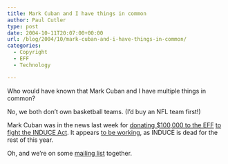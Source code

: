 ```yaml
---
title: Mark Cuban and I have things in common
author: Paul Cutler
type: post
date: 2004-10-11T20:07:00+00:00
url: /blog/2004/10/mark-cuban-and-i-have-things-in-common/
categories:
  - Copyright
  - EFF
  - Technology

---
```

Who would have known that Mark Cuban and I have multiple things in common?

No, we both don&#8217;t own basketball teams. (I&#8217;d buy an NFL team first!)

Mark Cuban was in the news last week for [donating $100,000 to the EFF][1] [to fight the INDUCE Act][2]. It appears [to be working][3], as INDUCE is dead for the rest of this year.

Oh, and we&#8217;re on some [mailing list][4] together.

 [1]: http://calacanis.weblogsinc.com/entry/8313298229818419/
 [2]: http://www.eff.org/IP/
 [3]: http://downhillbattle.org/node/view/365
 [4]: http://www.pholist.org/